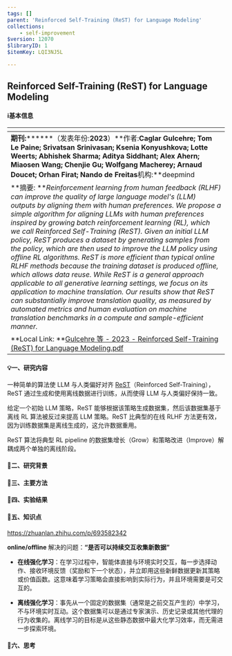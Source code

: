 ```yaml
---
tags: []
parent: 'Reinforced Self-Training (ReST) for Language Modeling'
collections:
    - self-improvement
$version: 12070
$libraryID: 1
$itemKey: LQI3NJ5L

---
```

## Reinforced Self-Training (ReST) for Language Modeling

#### ℹ️基本信息

| <!-- --> |
| ---------------------------------------------------------------------------------------------------------------------------------------------------------------------------------------------------------------------------------------------------------------------------------------------------------------------------------------------------------------------------------------------------------------------------------------------------------------------------------------------------------------------------------------------------------------------------------------------------------------------------------------------------------------------------------------------------------------------------------------------------------------------------------------------------------------------------------------------------------------------------------------------------------------------------------------------------------------------------------------------------------------- |
| **期刊:**\*\*\*\*\*\*（发表年份:**2023**）**作者:**Caglar Gulcehre; Tom Le Paine; Srivatsan Srinivasan; Ksenia Konyushkova; Lotte Weerts; Abhishek Sharma; Aditya Siddhant; Alex Ahern; Miaosen Wang; Chenjie Gu; Wolfgang Macherey; Arnaud Doucet; Orhan Firat; Nando de Freitas**机构:**deepmind                                                                                                                                                                                                                                                                                                                                                                                                                                                                                                                                                                                                                                                                                                                           |
| \*\*摘要: \*\**Reinforcement learning from human feedback (RLHF) can improve the quality of large language model's (LLM) outputs by aligning them with human preferences. We propose a simple algorithm for aligning LLMs with human preferences inspired by growing batch reinforcement learning (RL), which we call Reinforced Self-Training (ReST). Given an initial LLM policy, ReST produces a dataset by generating samples from the policy, which are then used to improve the LLM policy using offline RL algorithms. ReST is more efficient than typical online RLHF methods because the training dataset is produced offline, which allows data reuse. While ReST is a general approach applicable to all generative learning settings, we focus on its application to machine translation. Our results show that ReST can substantially improve translation quality, as measured by automated metrics and human evaluation on machine translation benchmarks in a compute and sample-efficient manner.* |
| \*\*Local Link: \*\*[Gulcehre 等 - 2023 - Reinforced Self-Training (ReST) for Language Modeling.pdf](zotero://open-pdf/0_NZ42HE6I)                                                                                                                                                                                                                                                                                                                                                                                                                                                                                                                                                                                                                                                                                                                                                                                                                                                                                |


#### 💡一、研究内容

一种简单的算法使 LLM 与人类偏好对齐 [ReST](https://zhida.zhihu.com/search?content_id=232925629\&content_type=Article\&match_order=1\&q=ReST\&zhida_source=entity)（Reinforced Self-Training），ReST 通过生成和使用离线数据进行训练，从而使得 LLM 与人类偏好保持一致。

给定一个初始 LLM 策略，ReST 能够根据该策略生成数据集，然后该数据集基于离线 RL 算法被反过来提高 LLM 策略。ReST 比典型的在线 RLHF 方法更有效，因为训练数据集是离线生成的，这允许数据重用。

ReST 算法将典型 RL pipeline 的数据集增长（Grow）和策略改进（Improve）解耦成两个单独的离线阶段。

#### 📜二、研究背景

#### 🔬三、主要方法

#### 🚩四、实验结果

#### 📌五、知识点

<https://zhuanlan.zhihu.com/p/693582342>

**online/offline** 解决的问题：**“是否可以持续交互收集新数据”**

*   **在线强化学习**：在学习过程中，智能体直接与环境实时交互，每一步选择动作、接收环境反馈（奖励和下一个状态），并立即用这些新鲜数据更新其策略或价值函数。这意味着学习策略会直接影响到实际行为，并且环境需要是可交互的。

*   **离线强化学习**：事先从一个固定的数据集（通常是之前交互产生的）中学习，不与环境实时互动。这个数据集可以是通过专家演示、历史记录或其他代理的行为收集的。离线学习的目标是从这些静态数据中最大化学习效率，而无需进一步探索环境。

#### 🔬六、思考

